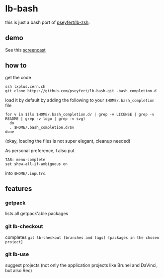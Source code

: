 # lb-bash

this is just a bash port of [pseyfert/lb-zsh](https://github.com/pseyfert/lb-zsh).

## demo

See this [screencast](http://virgilio.mib.infn.it/~seyfert/videos/lb-bash.webm)

## how to

get the code
```
ssh lxplus.cern.ch
git clone https://github.com/pseyfert/lb-bash.git .bash_completion.d
```

load it by default by adding the following to your `$HOME/.bash_completion` file
```
for v in $(ls $HOME/.bash_completion.d/ | grep -v LICENSE | grep -v README | grep -v logo | grep -v svg)
  do
  . $HOME/.bash_completion.d/$v
done
```

(okay, loading the files is not super elegant, cleanup needed)

As personal preference, I also put

```
TAB: menu-complete
set show-all-if-ambiguous on
```

into `$HOME/.inputrc`.

## features

### getpack

lists all getpack'able packages

### git lb-checkout

completes `git lb-checkout [branches and tags] [packages in the chosen project]`

### git lb-use

suggest projects (not only the application projects like Brunel and DaVinci, but also Rec)
